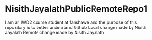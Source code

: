 # NisithJayalathPublicRemoteRepo1
I am an IWD2 course student at fanshawe and the purpose of this repository is to better understand Github
Local change made by Nisith Jayalath Remote change made by Nisith Jayalath

